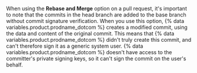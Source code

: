 When using the **Rebase and Merge** option on a pull request, it's important to note that the commits in the head branch are added to the base branch without commit signature verification.
When you use this option, {% data variables.product.prodname_dotcom %} creates a modified commit, using the data and content of the original commit. This means that {% data variables.product.prodname_dotcom %} didn't truly create this commit, and can't therefore sign it as a generic system user.
{% data variables.product.prodname_dotcom %} doesn't have access to the committer's private signing keys, so it can't sign the commit on the user's behalf.
